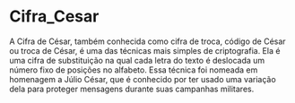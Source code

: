 # Cifra_Cesar

A Cifra de César, também conhecida como cifra de troca, código de César ou troca de César, é uma das técnicas mais simples de criptografia. Ela é uma cifra de substituição na qual cada letra do texto é deslocada um número fixo de posições no alfabeto. Essa técnica foi nomeada em homenagem a Júlio César, que é conhecido por ter usado uma variação dela para proteger mensagens durante suas campanhas militares.
